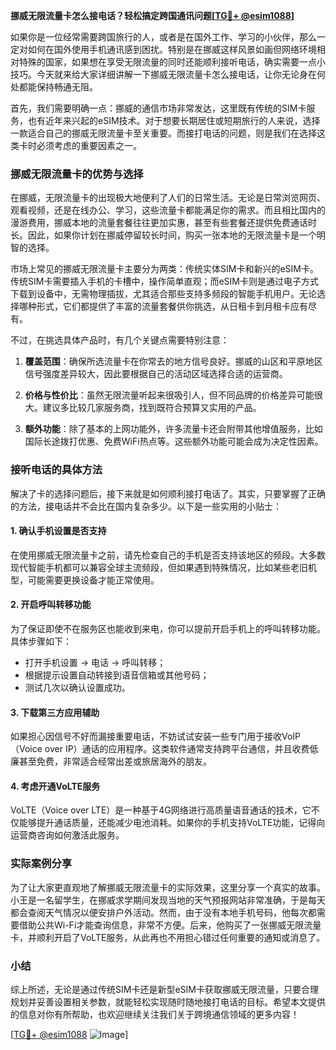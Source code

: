 **挪威无限流量卡怎么接电话？轻松搞定跨国通讯问题[[TG💪+ @esim1088](https://t.me/s/esim1088)]**

如果你是一位经常需要跨国旅行的人，或者是在国外工作、学习的小伙伴，那么一定对如何在国外使用手机通讯感到困扰。特别是在挪威这样风景如画但网络环境相对特殊的国家，如果想在享受无限流量的同时还能顺利接听电话，确实需要一点小技巧。今天就来给大家详细讲解一下挪威无限流量卡怎么接电话，让你无论身在何处都能保持畅通无阻。

首先，我们需要明确一点：挪威的通信市场非常发达，这里既有传统的SIM卡服务，也有近年来兴起的eSIM技术。对于想要长期居住或短期旅行的人来说，选择一款适合自己的挪威无限流量卡至关重要。而接打电话的问题，则是我们在选择这类卡时必须考虑的重要因素之一。

### 挪威无限流量卡的优势与选择

在挪威，无限流量卡的出现极大地便利了人们的日常生活。无论是日常浏览网页、观看视频，还是在线办公、学习，这些流量卡都能满足你的需求。而且相比国内的漫游费用，挪威本地的流量套餐往往更加实惠，甚至有些套餐还提供免费通话时长。因此，如果你计划在挪威停留较长时间，购买一张本地的无限流量卡是一个明智的选择。

市场上常见的挪威无限流量卡主要分为两类：传统实体SIM卡和新兴的eSIM卡。传统SIM卡需要插入手机的卡槽中，操作简单直观；而eSIM卡则是通过电子方式下载到设备中，无需物理插拔，尤其适合那些支持多频段的智能手机用户。无论选择哪种形式，它们都提供了丰富的流量套餐供你挑选，从日租卡到月租卡应有尽有。

不过，在挑选具体产品时，有几个关键点需要特别注意：

1. **覆盖范围**：确保所选流量卡在你常去的地方信号良好。挪威的山区和平原地区信号强度差异较大，因此要根据自己的活动区域选择合适的运营商。
   
2. **价格与性价比**：虽然无限流量听起来很吸引人，但不同品牌的价格差异可能很大。建议多比较几家服务商，找到既符合预算又实用的产品。

3. **额外功能**：除了基本的上网功能外，许多流量卡还会附带其他增值服务，比如国际长途拨打优惠、免费WiFi热点等。这些额外功能可能会成为决定性因素。

### 接听电话的具体方法

解决了卡的选择问题后，接下来就是如何顺利接打电话了。其实，只要掌握了正确的方法，接电话并不会比在国内复杂多少。以下是一些实用的小贴士：

#### 1. 确认手机设置是否支持
在使用挪威无限流量卡之前，请先检查自己的手机是否支持该地区的频段。大多数现代智能手机都可以兼容全球主流频段，但如果遇到特殊情况，比如某些老旧机型，可能需要更换设备才能正常使用。

#### 2. 开启呼叫转移功能
为了保证即使不在服务区也能收到来电，你可以提前开启手机上的呼叫转移功能。具体步骤如下：
   - 打开手机设置 -> 电话 -> 呼叫转移；
   - 根据提示设置自动转接到语音信箱或其他号码；
   - 测试几次以确认设置成功。

#### 3. 下载第三方应用辅助
如果担心因信号不好而漏接重要电话，不妨试试安装一些专门用于接收VoIP（Voice over IP）通话的应用程序。这类软件通常支持跨平台通信，并且收费低廉甚至免费，非常适合经常出差或旅居海外的朋友。

#### 4. 考虑开通VoLTE服务
VoLTE（Voice over LTE）是一种基于4G网络进行高质量语音通话的技术，它不仅能够提升通话质量，还能减少电池消耗。如果你的手机支持VoLTE功能，记得向运营商咨询如何激活此服务。

### 实际案例分享

为了让大家更直观地了解挪威无限流量卡的实际效果，这里分享一个真实的故事。小王是一名留学生，在挪威求学期间发现当地的天气预报网站非常准确，于是每天都会查阅天气情况以便安排户外活动。然而，由于没有本地手机号码，他每次都需要借助公共Wi-Fi才能查询信息，非常不方便。后来，他购买了一张挪威无限流量卡，并顺利开启了VoLTE服务，从此再也不用担心错过任何重要的通知或消息了。

### 小结

综上所述，无论是通过传统SIM卡还是新型eSIM卡获取挪威无限流量，只要合理规划并妥善设置相关参数，就能轻松实现随时随地接打电话的目标。希望本文提供的信息对你有所帮助，也欢迎继续关注我们关于跨境通信领域的更多内容！

[[TG💪+ @esim1088](https://t.me/s/esim1088) ![Image](https://i.postimg.cc/4NQfJmqS/Snipaste-2025-05-13-00-14-12.png)]